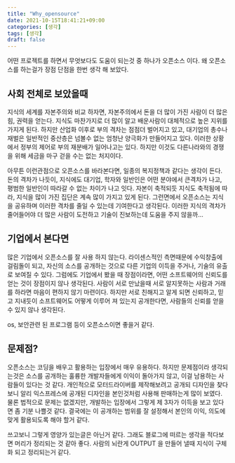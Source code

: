 ```yaml
---
title: "Why_opensource"
date: 2021-10-15T18:41:21+09:00
categories: [생각]
tags: [생각]
draft: false
---
```



어떤 프로젝트를 하면서 무엇보다도 도움이 되는것 중 하나가 오픈소스 이다. 왜 오픈소스를 하는걸가 장점 단점을 한번 생각 해 보았다.

## 사회 전체로 보았을때

지식의 세계를 자본주의와 비교 하자면, 자본주의에서 돈을 더 많이 가진 사람이 더 많은 힘, 권력을 얻는다. 지식도 마찬가지로 더 많이 알고 배운사람이 대체적으로 높은 지위를 가지게 된다. 하지만 산업화 이후로 부의 격차는 점점더 벌어지고 있고, 대기업의 총수나 재벌은 일반적인 중산층은 넘볼수 없는 엄청난 양극화가 만들어지고 있다. 이러한 상황에서 정부의 제어로 부의 재분배가 일어나고는 있다. 하지만 이것도 다른나라와의 경쟁을 위해 세금을 마구 걷을 수는 없는 처지이다. 

아무튼 이런관점으로 오픈소스를 바라본다면, 일종의 복지정책과 같다는 생각이 든다. 돈의 격차가 나듯이, 지식에도 대기업, 학자와 일반인은 어떤 분야에서 큰격차가 나고, 평범한 일반인이 따라갈 수 없는 차이가 나고 잇다. 자본이 축적되듯 지식도 축적됨에 따라, 지식을 많이 가진 집단은 계속 많이 가지고 있게 된다. 그런면에서 오픈소스는 지식을 공유하며 이러한 격차를 줄일 수 있는데 기여한다고 생각된다. 이러한 지식의 격차가 줄어들어야 더 많은 사람이 도전하고 기술이 진보하는데 도움을 주지 않을까...


## 기업에서 본다면

많은 기업에서 오픈소스를 잘 사용 하지 않는다. 라이센스적인 측면때문에 수익창출에 걸림돌이 되고, 자신의 소스를 공개하는 것으로 다른 기업의 이득을 주거나, 기술의 유출로 보여질 수 있다. 그럼에도 기업에서 봤을 때 장점이라면, 어떤 소프트웨어의 신뢰도를 얻는 것이 장점이지 않나 생각된다. 사람이 서로 만났을때 서로 알지못하는 사람과 거래를 하라면 마음이 편하지 않기 마련이다. 하지만 서로 친해지고 알게 되면 신뢰하고, 믿고 지내듯이 소프트웨어도 어떻게 이루어 져 있는지 공개한다면, 사람들의 신뢰를 얻을 수 있지 않나 생각된다.

os, 보안관련 된 프로그램 등이 오픈소스이면 좋을거 같다.


## 문제점?

오픈소스는 코딩을 배우고 활용하는 입장에서 매우 유용하다. 하지만 문제점이라 생각되는것은 소스를 공개하는 훌륭한 개발자들에게 이익이 돌아가지 않고, 이걸 남용하는 사람들이 있다는 것 같다. 개인적으로 모터드라이버를 제작해보려고 공개되 디자인을 찾다 보니 알리 익스프레스에 공개된 디자인을 본인것처럼 사용해 판매하는게 많이 보였다. 물론 법적으로 문제는 없겠지만, 개발하는 입장에서 그렇게 제 3자가 이득을 보고 있다면 좀 기분 나쁠것 같다. 결국에는 이 공개하는 범위를 잘 설정해서 본인의 이익, 의도에 맞게 활용되도록 해야 할거 같다. 





쓰고보니 그렇게 영양가 있는글은 아닌거 같다. 그래도 블로그에 떠르는 생각을 적다보면 머리가 정리되는 것 같아 좋다. 사람의 뇌란게 OUTPUT 을 만들어 낼때 지식이 구체화 되고 정리되는거 같다.